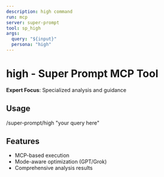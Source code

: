 ```yaml
---
description: high command
run: mcp
server: super-prompt
tool: sp_high
args:
  query: "${input}"
  persona: "high"
---
```


# **high - Super Prompt MCP Tool**

**Expert Focus**: Specialized analysis and guidance

## Usage
/super-prompt/high "your query here"

## Features
- MCP-based execution
- Mode-aware optimization (GPT/Grok)
- Comprehensive analysis results
